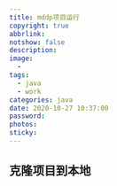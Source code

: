 ```yaml
---
title: mddp项目运行
copyright: true
abbrlink: 
notshow: false
description: 
image:
  - 
tags:
  - java
  - work
categories: java
date: 2020-10-27 10:37:00
password:
photos:
sticky:
---
```


## 克隆项目到本地